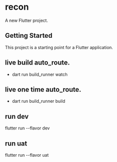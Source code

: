 # recon

A new Flutter project.

## Getting Started

This project is a starting point for a Flutter application.

## live build auto_route.
- dart run build_runner watch
## live one time auto_route.
- dart run build_runner build

## run dev
flutter run --flavor dev
## run uat
flutter run --flavor uat